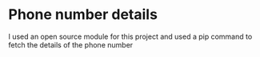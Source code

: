 # Phone number details 
 I used an open source module for this project and used a pip command to fetch the details of the phone number 
